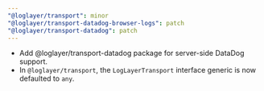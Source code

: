 ```yaml
---
"@loglayer/transport": minor
"@loglayer/transport-datadog-browser-logs": patch
"@loglayer/transport-datadog": patch
---
```


* Add @loglayer/transport-datadog package for server-side DataDog support.
* In `@loglayer/transport`, the `LogLayerTransport` interface generic is now defaulted to `any`.

